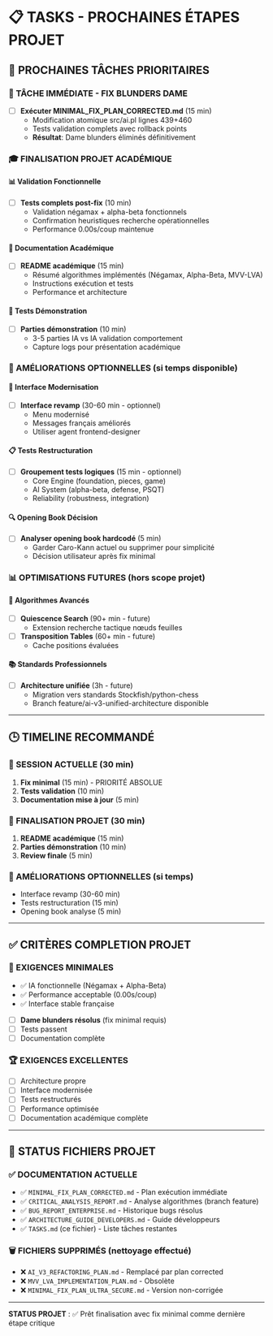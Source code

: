 # 📋 TASKS - PROCHAINES ÉTAPES PROJET

## 🎯 **PROCHAINES TÂCHES PRIORITAIRES**

### **🚨 TÂCHE IMMÉDIATE - FIX BLUNDERS DAME**
- [ ] **Exécuter MINIMAL_FIX_PLAN_CORRECTED.md** (15 min)
  - Modification atomique src/ai.pl lignes 439+460
  - Tests validation complets avec rollback points
  - **Résultat**: Dame blunders éliminés définitivement

### **🎓 FINALISATION PROJET ACADÉMIQUE** 

#### **📊 Validation Fonctionnelle**
- [ ] **Tests complets post-fix** (10 min)
  - Validation négamax + alpha-beta fonctionnels
  - Confirmation heuristiques recherche opérationnelles 
  - Performance 0.00s/coup maintenue

#### **📝 Documentation Académique**
- [ ] **README académique** (15 min)
  - Résumé algorithmes implémentés (Négamax, Alpha-Beta, MVV-LVA)
  - Instructions exécution et tests
  - Performance et architecture

#### **🧪 Tests Démonstration**
- [ ] **Parties démonstration** (10 min)
  - 3-5 parties IA vs IA validation comportement
  - Capture logs pour présentation académique

### **🔧 AMÉLIORATIONS OPTIONNELLES** (si temps disponible)

#### **🎨 Interface Modernisation** 
- [ ] **Interface revamp** (30-60 min - optionnel)
  - Menu modernisé
  - Messages français améliorés
  - Utiliser agent frontend-designer

#### **📋 Tests Restructuration**
- [ ] **Groupement tests logiques** (15 min - optionnel)  
  - Core Engine (foundation, pieces, game)
  - AI System (alpha-beta, defense, PSQT)
  - Reliability (robustness, integration)

#### **🔍 Opening Book Décision**
- [ ] **Analyser opening book hardcodé** (5 min)
  - Garder Caro-Kann actuel ou supprimer pour simplicité
  - Décision utilisateur après fix minimal

### **📊 OPTIMISATIONS FUTURES** (hors scope projet)

#### **🧠 Algorithmes Avancés**
- [ ] **Quiescence Search** (90+ min - future)
  - Extension recherche tactique nœuds feuilles
- [ ] **Transposition Tables** (60+ min - future)  
  - Cache positions évaluées

#### **📚 Standards Professionnels**
- [ ] **Architecture unifiée** (3h - future)
  - Migration vers standards Stockfish/python-chess
  - Branch feature/ai-v3-unified-architecture disponible

---

## 🕒 **TIMELINE RECOMMANDÉ**

### **📅 SESSION ACTUELLE (30 min)**
1. **Fix minimal** (15 min) - PRIORITÉ ABSOLUE
2. **Tests validation** (10 min) 
3. **Documentation mise à jour** (5 min)

### **📅 FINALISATION PROJET (30 min)**
1. **README académique** (15 min)
2. **Parties démonstration** (10 min) 
3. **Review finale** (5 min)

### **📅 AMÉLIORATIONS OPTIONNELLES** (si temps)
- Interface revamp (30-60 min)
- Tests restructuration (15 min)
- Opening book analyse (5 min)

---

## ✅ **CRITÈRES COMPLETION PROJET**

### **🎯 EXIGENCES MINIMALES**
- ✅ IA fonctionnelle (Négamax + Alpha-Beta)
- ✅ Performance acceptable (0.00s/coup)
- ✅ Interface stable française
- [ ] **Dame blunders résolus** (fix minimal requis)
- [ ] Tests passent
- [ ] Documentation complète

### **🏆 EXIGENCES EXCELLENTES**  
- [ ] Architecture propre
- [ ] Interface modernisée
- [ ] Tests restructurés
- [ ] Performance optimisée
- [ ] Documentation académique complète

---

## 📂 **STATUS FICHIERS PROJET**

### **✅ DOCUMENTATION ACTUELLE**
- ✅ `MINIMAL_FIX_PLAN_CORRECTED.md` - Plan exécution immédiate
- ✅ `CRITICAL_ANALYSIS_REPORT.md` - Analyse algorithmes (branch feature)
- ✅ `BUG_REPORT_ENTERPRISE.md` - Historique bugs résolus
- ✅ `ARCHITECTURE_GUIDE_DEVELOPERS.md` - Guide développeurs
- ✅ `TASKS.md` (ce fichier) - Liste tâches restantes

### **🗑️ FICHIERS SUPPRIMÉS** (nettoyage effectué)
- ❌ `AI_V3_REFACTORING_PLAN.md` - Remplacé par plan corrected
- ❌ `MVV_LVA_IMPLEMENTATION_PLAN.md` - Obsolète
- ❌ `MINIMAL_FIX_PLAN_ULTRA_SECURE.md` - Version non-corrigée

---

**STATUS PROJET** : ✅ Prêt finalisation avec fix minimal comme dernière étape critique